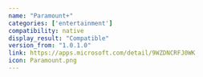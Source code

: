 ```yaml
---
name: "Paramount+"
categories: ['entertainment']
compatibility: native
display_result: "Compatible"
version_from: "1.0.1.0"
link: https://apps.microsoft.com/detail/9WZDNCRFJ0WK
icon: Paramount.png
---
```

